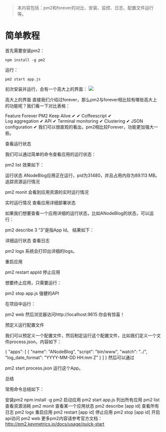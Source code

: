 
> 本内容包括：pm2和forever的对比、安装、监控、日志、配置文件运行等。

# 简单教程


首先需要安装pm2：

```
npm install -g pm2
```

运行：

```
pm2 start app.js
```

初次安装并运行，会有一个高大上的界面：
![](http://upload-images.jianshu.io/upload_images/31920-a87d9f022b1bad3b.png?imageMogr2/auto-orient/strip%7CimageView2/2/w/1240)

高大上的界面
直接我们介绍过forever，那么pm2与forever相比较有哪些高大上的功能呢？我们看一下对比表格：

Feature	Forever	PM2
Keep Alive	✔	✔
Coffeescript	✔	
Log aggregation		✔
API		✔
Terminal monitoring		✔
Clustering		✔
JSON configuration		✔
我们可以很直观的看出，pm2相比较Forever，功能更加强大一些。

查看运行状态

我们可以通过简单的命令查看应用的运行状态：

pm2 list
效果如下：


运行状态
ANodeBlog应用正在运行，pid为31480，并且占用内存为89.113 MB。
追踪资源运行情况

pm2 monit
会看到应用资源的实时运行情况


实时运行情况
查看应用详细部署状态

如果我们想要查看一个应用详细的运行状态，比如ANodeBlog的状态，可以运行：

pm2 describe 3
“3”是指App Id。
结果如下：


详细运行状态
查看日志

pm2 logs
系统会打印出详细的logs。

重启应用

pm2 restart appId
停止应用

想要终止应用，只需要运行：

pm2 stop app.js
强健的API

在项目中运行：

pm2 web
然后浏览器访问http://localhost:9615 你会有惊喜！

预定义运行配置文件

我们可以预定义一个配置文件，然后制定运行这个配置文件，比如我们定义一个文件process.json，内容如下：

{
  "apps": [
    {
      "name": "ANodeBlog",
      "script": "bin/www",
      "watch": "../",
      "log_date_format": "YYYY-MM-DD HH:mm Z"
    }
  ]
}
然后可以通过

pm2 start process.json
运行这个App。

总结

常用命令总结如下：

安装pm2
npm install -g pm2
启动应用
pm2 start app.js
列出所有应用
pm2 list
查看资源消耗
pm2 monit
查看某一个应用状态
pm2 describe [app id]
查看所有日志
pm2 logs
重启应用
pm2 restart [app id]
停止应用
pm2 stop [app id]
开启api访问
pm2 web
更多pm2内容请参考官方文档：http://pm2.keymetrics.io/docs/usage/quick-start
